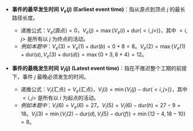 *   **事件的最早发生时间 $V_e(j)$ (Earliest event time)**：指从源点到顶点 $j$ 的最长路径长度。
    *   递推公式：$V_e(\text{源点})=0$，$V_e(j) = \max\{V_e(i) + \text{dur}(<i,j>)\}$，其中 $<i,j>$ 是所有以 $j$ 为终点的活动。
    *   *例如本题中*：$V_e(3) = V_e(1) + \text{dur}(b) = 0 + 8 = 8$。$V_e(2) = \max\{V_e(1)+\text{dur}(a), V_e(3)+\text{dur}(d)\} = \max\{0+3, 8+4\} = 12$。

*   **事件的最晚发生时间 $V_l(j)$ (Latest event time)**：指在不推迟整个工期的前提下，事件 $j$ 最晚必须发生的时间。
    *   递推公式：$V_l(\text{汇点})=V_e(\text{汇点})$，$V_l(i) = \min\{V_l(j) - \text{dur}(<i,j>)\}$，其中 $<i,j>$ 是所有以 $i$ 为起点的活动。
    *   *例如本题中*：$V_l(6)=V_e(6)=27$。$V_l(5) = V_l(6) - \text{dur}(h) = 27 - 9 = 18$。$V_l(3) = \min\{V_l(2)-\text{dur}(d), V_l(5)-\text{dur}(f)\} = \min\{12-4, 18-10\} = 8$。
